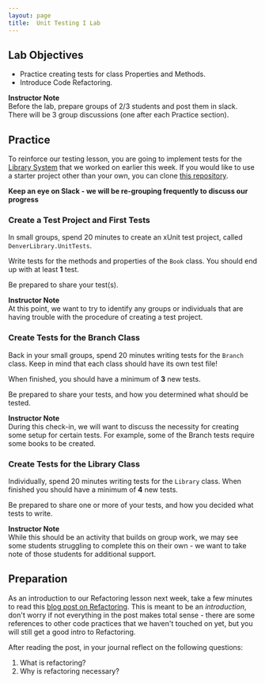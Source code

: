 ```yaml
---
layout: page
title:  Unit Testing I Lab
---
```


## Lab Objectives
* Practice creating tests for class Properties and Methods.
* Introduce Code Refactoring.

<aside class="instructor-notes">
  <p><strong>Instructor Note</strong><br>Before the lab, prepare groups of 2/3 students and post them in slack.  There will be 3 group discussions (one after each Practice section).</p>
</aside>

## Practice

To reinforce our testing lesson, you are going to implement tests for the [Library System](/module1/labs/Week3/ClassInteraction) that we worked on earlier this week.  If you would like to use a starter project other than your own, you can clone [this repository](https://github.com/memcmahon/DenverLibrary).

**Keep an eye on Slack - we will be re-grouping frequently to discuss our progress**

### Create a Test Project and First Tests

In small groups, spend 20 minutes to create an xUnit test project, called `DenverLibrary.UnitTests`.

Write tests for the methods and properties of the `Book` class.  You should end up with at least **1** test.  

Be prepared to share your test(s).

<aside class="instructor-notes">
  <p><strong>Instructor Note</strong><br>At this point, we want to try to identify any groups or individuals that are having trouble with the procedure of creating a test project.</p>
</aside>

### Create Tests for the Branch Class

Back in your small groups, spend 20 minutes writing tests for the `Branch` class.  Keep in mind that each class should have its own test file!

When finished, you should have a minimum of **3** new tests.  

Be prepared to share your tests, and how you determined what should be tested.

<aside class="instructor-notes">
  <p><strong>Instructor Note</strong><br>During this check-in, we will want to discuss the necessity for creating some setup for certain tests.  For example, some of the Branch tests require some books to be created.</p>
</aside>

### Create Tests for the Library Class

Individually, spend 20 minutes writing tests for the `Library` class.  When finished you should have a minimum of **4** new tests.

Be prepared to share one or more of your tests, and how you decided what tests to write.

<aside class="instructor-notes">
  <p><strong>Instructor Note</strong><br>While this should be an activity that builds on group work, we may see some students struggling to complete this on their own - we want to take note of those students for additional support.</p>
</aside>

## Preparation

As an introduction to our Refactoring lesson next week, take a few minutes to read this [blog post on Refactoring](https://www.bmc.com/blogs/code-refactoring-explained/).  This is meant to be an _introduction_, don't worry if not everything in the post makes total sense - there are some references to other code practices that we haven't touched on yet, but you will still get a good intro to Refactoring.

After reading the post, in your journal reflect on the following questions:
1. What is refactoring?
1. Why is refactoring necessary?

